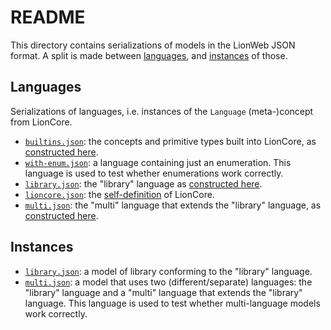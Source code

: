 # README

This directory contains serializations of models in the LionWeb JSON format.
A split is made between [languages](./meta), and [instances](./instance) of those.


## Languages

Serializations of languages, i.e. instances of the `Language` (meta-)concept from LionCore.

* [`builtins.json`](./meta/builtins.json): the concepts and primitive types built into LionCore, as [constructed here](../src-pkg/m3/builtins.ts).
* [`with-enum.json`](./meta/with-enum.json): a language containing just an enumeration.
  This language is used to test whether enumerations work correctly.
* [`library.json`](./meta/library.json): the "library" language as [constructed here](../src-test/m3/library-language.ts).
* [`lioncore.json`](./meta/lioncore.json): the [self-definition](../src-pkg/m3/lioncore.ts) of LionCore.
* [`multi.json`](./meta/multi-language.json): the "multi" language that extends the "library" language, as [constructed here](../src-test/multi.ts).


## Instances

* [`library.json`](./instance/library.json): a model of library conforming to the "library" language.
* [`multi.json`](./instance/multi.json): a model that uses two (different/separate) languages: the "library" language and a "multi" language that extends the "library" language.
  This language is used to test whether multi-language models work correctly.

